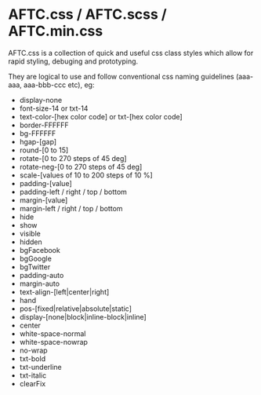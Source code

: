 # AFTC.css / AFTC.scss / AFTC.min.css

AFTC.css is a collection of quick and useful css class styles which allow for rapid styling, debuging and prototyping.

They are logical to use and follow conventional css naming guidelines (aaa-aaa, aaa-bbb-ccc etc), eg:

 - display-none
 - font-size-14 or txt-14
 - text-color-[hex color code] or txt-[hex color code]
 - border-FFFFFF
 - bg-FFFFFF
 - hgap-[gap]
 - round-[0 to 15]
 - rotate-[0 to 270 steps of 45 deg]
 - rotate-neg-[0 to 270 steps of 45 deg]
 - scale-[values of 10 to 200 steps of 10 %]
 - padding-[value]
 - padding-left / right / top / bottom
 - margin-[value]
 - margin-left / right / top / bottom
 - hide
 - show
 - visible
 - hidden
 - bgFacebook
 - bgGoogle
 - bgTwitter
 - padding-auto
 - margin-auto
 - text-align-[left|center|right]
 - hand
 - pos-[fixed|relative|absolute|static]
 - display-[none|block|inline-block|inline]
 - center
 - white-space-normal
 - white-space-nowrap
 - no-wrap
 - txt-bold
 - txt-underline
 - txt-italic
 - clearFix